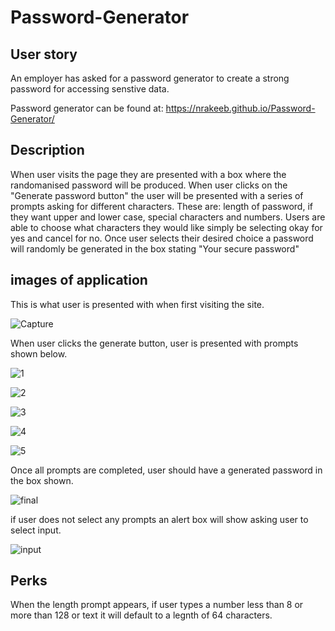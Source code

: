 # Password-Generator

## User story
 An employer has asked for a password generator to create a strong password for accessing senstive data.

 Password generator can be found at: https://nrakeeb.github.io/Password-Generator/

## Description 
 When user visits the page they are presented with a box where the randomanised password will be produced.
 When user clicks on the "Generate password button" the user will be presented with a series of prompts asking for different characters. 
 These are: length of password, if they want upper and lower case, special characters and numbers.
 Users are able to choose what characters they would like simply be selecting okay for yes and cancel for no.
 Once user selects their desired choice a password will randomly be generated in the box stating "Your secure password"

## images of application

This is what user is presented with when first visiting the site.

![Capture](https://user-images.githubusercontent.com/82734765/122691137-9deb5280-d225-11eb-9869-89b3abe65666.JPG)

When user clicks the generate button, user is presented with prompts shown below.

![1](https://user-images.githubusercontent.com/82734765/122691165-ddb23a00-d225-11eb-93bd-65f550f43e3e.JPG)


![2](https://user-images.githubusercontent.com/82734765/122691167-e30f8480-d225-11eb-9d55-191a64eaea59.JPG)


![3](https://user-images.githubusercontent.com/82734765/122691177-eacf2900-d225-11eb-90f8-1b1a56ca2eb0.JPG)


![4](https://user-images.githubusercontent.com/82734765/122691184-fc183580-d225-11eb-82c8-0737d6894fe0.JPG)


![5](https://user-images.githubusercontent.com/82734765/122691194-0803f780-d226-11eb-8239-b701c857db56.JPG)


Once all prompts are completed, user should have a generated password in the box shown.

![final](https://user-images.githubusercontent.com/82734765/122691232-5c0edc00-d226-11eb-990c-de129d4acd94.JPG)


if user does not select any prompts an alert box will show asking user to select input.

![input](https://user-images.githubusercontent.com/82734765/122691291-ac863980-d226-11eb-94d1-e38dfe8c7e8a.JPG)


## Perks

When the length prompt appears, if user types a number less than 8 or more than 128 or text it will default to a legnth of 64 characters. 









